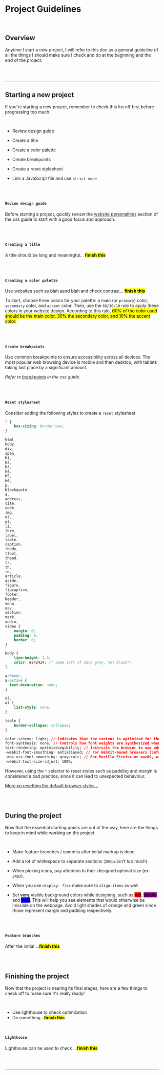 # **Project Guidelines**

<br>

## Overview

Anytime I start a new project, I will refer to this doc as a general guideline of all the things I should make sure I check and do at the beginning and the end of the project.

<br>
<br>

---

## **Starting a new project**

If you're starting a new project, remember to check this list off first before progressing too much.

<br>

-   Review design guide

-   Create a title
-   Create a color palette
-   Create breakpoints
-   Create a reset stylesheet
-   Link a JavaScript file and use `strict mode`

<br>
<br>

#### **`Review design guide`**

Before starting a project, quickly review the [website personalities](css.md#design) section of the css guide to start with a good focus and approach.

<br>
<br>

#### **`Creating a title`**

A title should be long and meaningful... <mark>**finish this**</mark>

<br>
<br>

#### **`Creating a color palette`**

Use websites such as blah aand blah and check contrast... <mark>**finish this**</mark>

To start, choose three colors for your palette: a main (or `primary`) color, `secondary` color, and `accent` color. Then, use the `60/30/10` rule to apply these colors in your website design. According to this rule, <mark>60% of the color used should be the main color, 30% the secondary color, and 10% the accent color.</mark>

<br>
<br>

#### **`Create breakpoints`**

Use common breakpoints to ensure accessibility across all devices. The most popular web browsing device is mobile and then desktop, with tablets taking last place by a significant amount.

_Refer to [breakpoints](css.md#breakpoints) in the css guide._

<br>
<br>

#### **`Reset stylesheet`**

Consider adding the following styles to create a `reset` stylesheet.

```css
* {
    box-sizing: border-box;
}

html,
body,
div,
span,
h1,
h2,
h3,
h4,
h5,
h6,
p,
blockquote,
a,
address,
cite,
code,
img,
ol,
ul,
li,
form,
label,
table,
caption,
tbody,
tfoot,
thead,
tr,
th,
td,
article,
aside,
figure,
figcaption,
footer,
header,
menu,
nav,
section,
mark,
audio,
video {
    margin: 0;
    padding: 0;
    border: 0;
}

body {
    line-height: 1.5;
    color: #242424; /* Some sort of dark grey, not black*/
}

a:hover,
a:active {
  text-decoration: none;
}

ol,
ul {
    list-style: none;
}

table {
    border-collapse: collapse;
}

color-scheme: light; // Indicates that the content is optimized for the "light" color scheme
font-synthesis: none; // Controls how font weights are synthesized when the specified font family lacks the requested font weight
text-rendering: optimizeLegibility; // Instructs the browser to use additional rendering techniques that improve the sharpness and clarity of text.
-webkit-font-smoothing: antialiased; // For WebKit-based browsers (Safari, Chrome on macOS), controls font smoothing and antialiasing. "antialiased" improves font rendering by smoothing the jagged edges of characters.
-moz-osx-font-smoothing: grayscale; // For Mozilla Firefox on macOS, affects font smoothing and antialiasing. Grayscale antialiasing effect to improve font rendering.
-webkit-text-size-adjust: 100%;
```

However, using the `*` selector to reset styles such as padding and margin is considered a bad practice, since it can lead to unexpected behaviour.

[More on resetting the default browser styles...](https://www.webfx.com/blog/web-design/css-tip-1-resetting-your-styles-with-css-reset/)

<br>
<br>

## **During the project**

Now that the essential starting points are out of the way, here are the things to keep in mind while working on the project.

<br>

-   Make feature branches / commits after initial markup is done

-   Add a lot of whitespace to separate sections (`200px` isn't too much)

-   When picking icons, pay attention to their designed optimal size (ex: `24px`).

-   When you use `display: flex` make sure to `align-items` as well

-   Set **very** visible background colors while designing, such as <mark style="background-color: red">red</mark>, <mark style="background-color: purple">purple</mark> and <mark style="background-color: blue">blue</mark>. This will help you see elements that would otherwise be invisible on the webpage. Avoid light shades of orange and green since those represent margin and padding respectively.

<br>
<br>

#### **`Feature branches`**

After the initial ...<mark>**finish this**</mark>

<br>
<br>

## **Finishing the project**

Now that the project is nearing its final stages, here are a few things to check off to make sure it's really ready!

<br>

-   Use lighthouse to check optimization
-   Do something...<mark>**finish this**</mark>

<br>

#### **`Lighthouse`**

Lighthouse can be used to check ...<mark>**finish this**</mark>

<br>
<br>

---
